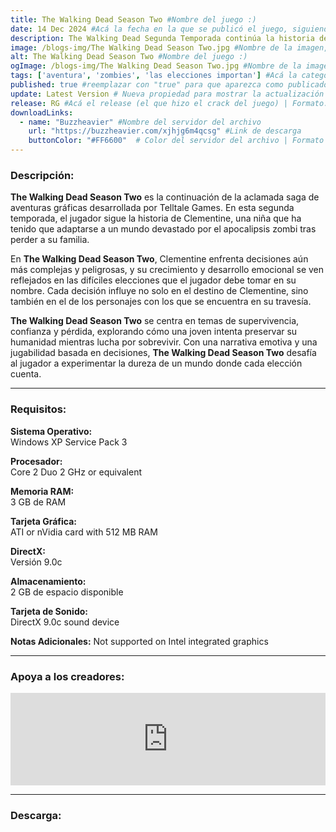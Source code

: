 ```yaml
---
title: The Walking Dead Season Two #Nombre del juego :)
date: 14 Dec 2024 #Acá la fecha en la que se publicó el juego, siguiendo este formato: Dia "30", Mes "Oct", Año "2024" = como debe quedar: 30 Oct 2024
description: The Walking Dead Segunda Temporada continúa la historia de Clementine, una joven que quedó huérfana tras el apocalipsis de los muertos vivientes. Abandonada a su suerte, se ha visto obligada a aprender cómo sobrevivir en un mundo que ha perdido la cordura. #Acá una mini descripción del juego
image: /blogs-img/The Walking Dead Season Two.jpg #Nombre de la imagen, por lo general es exactamente el mismo nombre que el juego excluyendo lo ":" (Dos puntos)
alt: The Walking Dead Season Two #Nombre del juego :)
ogImage: /blogs-img/The Walking Dead Season Two.jpg #Nombre de la imagen, por lo general es exactamente el mismo nombre que el juego excluyendo lo ":" (Dos puntos)
tags: ['aventura', 'zombies', 'las elecciones importan'] #Acá la categoría o categorías del juego, si es más de una se coloca en este formato: ['categoría1', 'categoría2']
published: true #reemplazar con "true" para que aparezca como publicado
update: Latest Version # Nueva propiedad para mostrar la actualización | Formato: v1.0.0
release: RG #Acá el release (el que hizo el crack del juego) | Formato: Nicolhetti
downloadLinks:
  - name: "Buzzheavier" #Nombre del servidor del archivo
    url: "https://buzzheavier.com/xjhjg6m4qcsg" #Link de descarga
    buttonColor: "#FF6600"  # Color del servidor del archivo | Formato hexadecimal | MediaFire: #0171F0 | Buzzheavier: #FF6600 |
---
```


<!--En VSCode seleccionando una palabra, por ejemplo: "The Walking Dead Season Two" y apretando Ctrl+F2 se seleccionan todas las palabras iguales-->

### Descripción:
**The Walking Dead Season Two** es la continuación de la aclamada saga de aventuras gráficas desarrollada por Telltale Games. En esta segunda temporada, el jugador sigue la historia de Clementine, una niña que ha tenido que adaptarse a un mundo devastado por el apocalipsis zombi tras perder a su familia. 

En **The Walking Dead Season Two**, Clementine enfrenta decisiones aún más complejas y peligrosas, y su crecimiento y desarrollo emocional se ven reflejados en las difíciles elecciones que el jugador debe tomar en su nombre. Cada decisión influye no solo en el destino de Clementine, sino también en el de los personajes con los que se encuentra en su travesía.

**The Walking Dead Season Two** se centra en temas de supervivencia, confianza y pérdida, explorando cómo una joven intenta preservar su humanidad mientras lucha por sobrevivir. Con una narrativa emotiva y una jugabilidad basada en decisiones, **The Walking Dead Season Two** desafía al jugador a experimentar la dureza de un mundo donde cada elección cuenta.
<!--Prompt para Chat-GPT: Hazme una descripción para el juego "The Walking Dead Season Two" y cada que menciones "The Walking Dead Season Two" ponlo en negrita -->

---

### Requisitos:
**Sistema Operativo:**  
Windows XP Service Pack 3

**Procesador:**  
Core 2 Duo 2 GHz or equivalent

**Memoria RAM:**  
3 GB de RAM

**Tarjeta Gráfica:**  
ATI or nVidia card with 512 MB RAM

**DirectX:**  
Versión 9.0c

**Almacenamiento:**  
2 GB de espacio disponible

**Tarjeta de Sonido:**  
DirectX 9.0c sound device

**Notas Adicionales:**
Not supported on Intel integrated graphics

<!--Si falta o sobra un requisito se quita o se agrega manteniendo el mismo formato-->

---

### Apoya a los creadores:
<iframe src="https://store.steampowered.com/widget/261030/" frameborder="0" style="background-color: transparent; width: 100% !important; aspect-ratio: 646 / 190;"></iframe>

<!--Reemplazar los numeros (AppID) del juego (en este caso 2668510) por el numero (AppID) correspondiente con el juego a publicar-->
<!--El AppID se encuentra en la URL del Juego en Steam-->

---

### Descarga:
